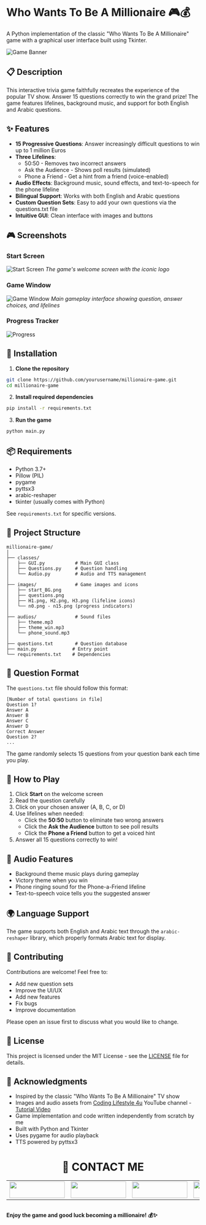 # Who Wants To Be A Millionaire 🎮💰

A Python implementation of the classic "Who Wants To Be A Millionaire" game with a graphical user interface built using Tkinter.

![Game Banner](images/start_BG.png)

## 📋 Description

This interactive trivia game faithfully recreates the experience of the popular TV show. Answer 15 questions correctly to win the grand prize! The game features lifelines, background music, and support for both English and Arabic questions.

## ✨ Features

- **15 Progressive Questions**: Answer increasingly difficult questions to win up to 1 million Euros
- **Three Lifelines**:
  - 50:50 - Removes two incorrect answers
  - Ask the Audience - Shows poll results (simulated)
  - Phone a Friend - Get a hint from a friend (voice-enabled)
- **Audio Effects**: Background music, sound effects, and text-to-speech for the phone lifeline
- **Bilingual Support**: Works with both English and Arabic questions
- **Custom Question Sets**: Easy to add your own questions via the questions.txt file
- **Intuitive GUI**: Clean interface with images and buttons

## 🎮 Screenshots

### Start Screen
![Start Screen](images/start_screen.png)
*The game's welcome screen with the iconic logo*

### Game Window
![Game Window](images/game_window.png)
*Main gameplay interface showing question, answer choices, and lifelines*

### Progress Tracker
![Progress](images/n1.png)

## 🚀 Installation

1. **Clone the repository**
```bash
git clone https://github.com/yourusername/millionaire-game.git
cd millionaire-game
```

2. **Install required dependencies**
```bash
pip install -r requirements.txt
```

3. **Run the game**
```bash
python main.py
```

## 📦 Requirements

- Python 3.7+
- Pillow (PIL)
- pygame
- pyttsx3
- arabic-reshaper
- tkinter (usually comes with Python)

See `requirements.txt` for specific versions.

## 📁 Project Structure

```
millionaire-game/
│
├── classes/
│   ├── GUI.py           # Main GUI class
│   ├── Questions.py     # Question handling
│   └── Audio.py         # Audio and TTS management
│
├── images/              # Game images and icons
│   ├── start_BG.png
│   ├── questions.png
│   ├── H1.png, H2.png, H3.png (lifeline icons)
│   └── n0.png - n15.png (progress indicators)
│
├── audios/              # Sound files
│   ├── theme.mp3
│   ├── theme_win.mp3
│   └── phone_sound.mp3
│
├── questions.txt        # Question database
├── main.py             # Entry point
└── requirements.txt    # Dependencies
```

## 📝 Question Format

The `questions.txt` file should follow this format:

```
[Number of total questions in file]
Question 1?
Answer A
Answer B
Answer C
Answer D
Correct Answer
Question 2?
...
```

The game randomly selects 15 questions from your question bank each time you play.

## 🎯 How to Play

1. Click **Start** on the welcome screen
2. Read the question carefully
3. Click on your chosen answer (A, B, C, or D)
4. Use lifelines when needed:
   - Click the **50:50** button to eliminate two wrong answers
   - Click the **Ask the Audience** button to see poll results
   - Click the **Phone a Friend** button to get a voiced hint
5. Answer all 15 questions correctly to win!

## 🎵 Audio Features

- Background theme music plays during gameplay
- Victory theme when you win
- Phone ringing sound for the Phone-a-Friend lifeline
- Text-to-speech voice tells you the suggested answer

## 🌍 Language Support

The game supports both English and Arabic text through the `arabic-reshaper` library, which properly formats Arabic text for display.

## 🤝 Contributing

Contributions are welcome! Feel free to:

- Add new question sets
- Improve the UI/UX
- Add new features
- Fix bugs
- Improve documentation

Please open an issue first to discuss what you would like to change.

## 📄 License

This project is licensed under the MIT License - see the [LICENSE](LICENSE) file for details.

## 🙏 Acknowledgments

- Inspired by the classic "Who Wants To Be A Millionaire" TV show
- Images and audio assets from [Coding Lifestyle 4u](https://www.youtube.com/@codinglifestyle4u) YouTube channel - [Tutorial Video](https://www.youtube.com/watch?v=uj_52lCH4I8)
- Game implementation and code written independently from scratch by me
- Built with Python and Tkinter
- Uses pygame for audio playback
- TTS powered by pyttsx3

##
<!-- CONTACT -->
<div id="toc" align="center">
  <ul style="list-style: none">
    <summary>
      <h1 align="center">
        🚀
        CONTACT ME
      </h1>
    </summary>
  </ul>
</div>
<table align="center" style="width: 100%; max-width: 600px;">
<tr>
  <td style="width: 20%; text-align: center;">
    <a href="https://www.linkedin.com/in/amr-ashraf-86457134a/" target="_blank">
      <img src="https://img.shields.io/badge/LinkedIn-0077B5?style=for-the-badge&logo=linkedin&logoColor=white" style="height: 43px; width: 144px;"/>
    </a>
  </td>
  <td style="width: 20%; text-align: center;">
    <a href="https://github.com/TendoPain18" target="_blank">
      <img src="https://img.shields.io/badge/GitHub-100000?style=for-the-badge&logo=github&logoColor=white" style="height: 43px; width: 144px;"/>
    </a>
  </td>
  <td style="width: 20%; text-align: center;">
    <a href="mailto:amrgadalla01@gmail.com">
      <img src="https://img.shields.io/badge/Gmail-D14836?style=for-the-badge&logo=gmail&logoColor=white" style="height: 43px; width: 144px;"/>
    </a>
  </td>
  <td style="width: 20%; text-align: center;">
    <a href="https://www.facebook.com/amr.ashraf.7311/" target="_blank">
      <img src="https://img.shields.io/badge/Facebook-1877F2?style=for-the-badge&logo=facebook&logoColor=white" style="height: 43px; width: 144px;"/>
    </a>
  </td>
  <td style="width: 20%; text-align: center;">
    <a href="https://wa.me/201019702121" target="_blank">
      <img src="https://img.shields.io/badge/WhatsApp-25D366?style=for-the-badge&logo=whatsapp&logoColor=white" style="height: 43px; width: 144px;"/>
    </a>
  </td>
</tr>
</table>
<!-- END CONTACT -->

##

**Enjoy the game and good luck becoming a millionaire! 💰✨**
